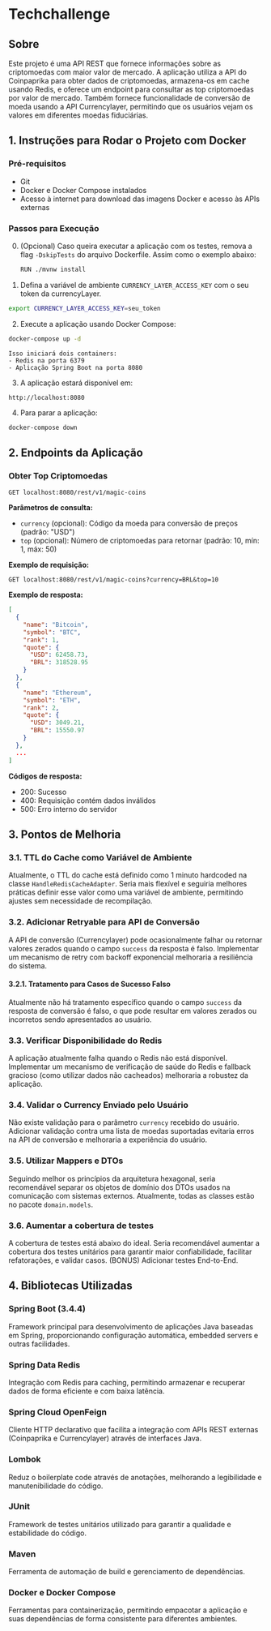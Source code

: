 # Techchallenge

## Sobre
Este projeto é uma API REST que fornece informações sobre as criptomoedas com maior valor de mercado. A aplicação utiliza a API do Coinpaprika para obter dados de criptomoedas, armazena-os em cache usando Redis, e oferece um endpoint para consultar as top criptomoedas por valor de mercado. Também fornece funcionalidade de conversão de moeda usando a API Currencylayer, permitindo que os usuários vejam os valores em diferentes moedas fiduciárias.

## 1. Instruções para Rodar o Projeto com Docker

### Pré-requisitos
- Git
- Docker e Docker Compose instalados
- Acesso à internet para download das imagens Docker e acesso às APIs externas

### Passos para Execução
0. (Opcional) Caso queira executar a aplicação com os testes, remova a flag `-DskipTests` do arquivo Dockerfile. Assim como o exemplo abaixo:
	```bash
	RUN ./mvnw install
	```

1. Defina a variável de ambiente `CURRENCY_LAYER_ACCESS_KEY` com o seu token da currencyLayer.
  ```bash
  export CURRENCY_LAYER_ACCESS_KEY=seu_token
  ```

2. Execute a aplicação usando Docker Compose:
  ```bash
  docker-compose up -d
  ```

	Isso iniciará dois containers:
	- Redis na porta 6379
	- Aplicação Spring Boot na porta 8080

3. A aplicação estará disponível em:
  ```
  http://localhost:8080
  ```

4. Para parar a aplicação:
  ```bash
  docker-compose down
  ```

## 2. Endpoints da Aplicação

### Obter Top Criptomoedas
```
GET localhost:8080/rest/v1/magic-coins
```

**Parâmetros de consulta:**
- `currency` (opcional): Código da moeda para conversão de preços (padrão: "USD")
- `top` (opcional): Número de criptomoedas para retornar (padrão: 10, mín: 1, máx: 50)

**Exemplo de requisição:**
```
GET localhost:8080/rest/v1/magic-coins?currency=BRL&top=10
```

**Exemplo de resposta:**
```json
[
  {
    "name": "Bitcoin",
    "symbol": "BTC",
    "rank": 1,
    "quote": {
      "USD": 62458.73,
      "BRL": 318528.95
    }
  },
  {
    "name": "Ethereum",
    "symbol": "ETH",
    "rank": 2,
    "quote": {
      "USD": 3049.21,
      "BRL": 15550.97
    }
  },
  ...
]
```

**Códigos de resposta:**
- 200: Sucesso
- 400: Requisição contém dados inválidos
- 500: Erro interno do servidor

## 3. Pontos de Melhoria

### 3.1. TTL do Cache como Variável de Ambiente
Atualmente, o TTL do cache está definido como 1 minuto hardcoded na classe `HandleRedisCacheAdapter`. Seria mais flexível e seguiria melhores práticas definir esse valor como uma variável de ambiente, permitindo ajustes sem necessidade de recompilação.

### 3.2. Adicionar Retryable para API de Conversão
A API de conversão (Currencylayer) pode ocasionalmente falhar ou retornar valores zerados quando o campo `success` da resposta é falso. Implementar um mecanismo de retry com backoff exponencial melhoraria a resiliência do sistema.

#### 3.2.1. Tratamento para Casos de Sucesso Falso
Atualmente não há tratamento específico quando o campo `success` da resposta de conversão é falso, o que pode resultar em valores zerados ou incorretos sendo apresentados ao usuário.

### 3.3. Verificar Disponibilidade do Redis
A aplicação atualmente falha quando o Redis não está disponível. Implementar um mecanismo de verificação de saúde do Redis e fallback gracioso (como utilizar dados não cacheados) melhoraria a robustez da aplicação.

### 3.4. Validar o Currency Enviado pelo Usuário
Não existe validação para o parâmetro `currency` recebido do usuário. Adicionar validação contra uma lista de moedas suportadas evitaria erros na API de conversão e melhoraria a experiência do usuário.

### 3.5. Utilizar Mappers e DTOs
Seguindo melhor os princípios da arquitetura hexagonal, seria recomendável separar os objetos de domínio dos DTOs usados na comunicação com sistemas externos. Atualmente, todas as classes estão no pacote `domain.models`.

### 3.6. Aumentar a cobertura de testes
A cobertura de testes está abaixo do ideal. Seria recomendável aumentar a cobertura dos testes unitários para garantir maior confiabilidade, facilitar refatorações, e validar casos.
(BONUS) Adicionar testes End-to-End.

## 4. Bibliotecas Utilizadas

### Spring Boot (3.4.4)
Framework principal para desenvolvimento de aplicações Java baseadas em Spring, proporcionando configuração automática, embedded servers e outras facilidades.

### Spring Data Redis
Integração com Redis para caching, permitindo armazenar e recuperar dados de forma eficiente e com baixa latência.

### Spring Cloud OpenFeign
Cliente HTTP declarativo que facilita a integração com APIs REST externas (Coinpaprika e Currencylayer) através de interfaces Java.

### Lombok
Reduz o boilerplate code através de anotações, melhorando a legibilidade e manutenibilidade do código.

### JUnit
Framework de testes unitários utilizado para garantir a qualidade e estabilidade do código.

### Maven
Ferramenta de automação de build e gerenciamento de dependências.

### Docker e Docker Compose
Ferramentas para containerização, permitindo empacotar a aplicação e suas dependências de forma consistente para diferentes ambientes.
